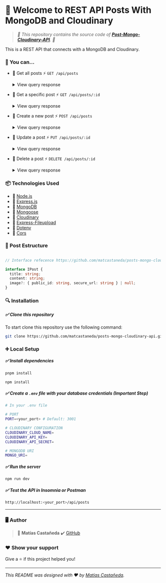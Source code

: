 # :wave: Welcome to REST API Posts With MongoDB and Cloudinary

> _:open_file_folder: This repository contains the source code of **[Post-Mongo-Cloudinary-API](https://github.com/matcastaneda/posts-mongo-cloudinary-api)**. :open_file_folder:_

This is a REST API that connects with a MongoDB and Cloudinary.

### :rocket: You can...

- :pushpin: Get all posts :zap: `GET /api/posts`
  <details><summary>View query response</summary>
  <p>
  
  ```js
  GET http://localhost:3001/api/post/
  ```
  
  ```js
  Status: 200 Ok
  ```
  
  ```json
  [
     {
        "id": "640759f2f29dfc82e5464ec9",
        "title": "Title 1",
        "content": "Content 1",
        "image": {
          "public_id": "posts/g6vaiq2ooevbd8rj8z9t",
          "secure_url": "https://res.cloudinary.com/matcastaneda/image/upload/v1678221895/posts/riwqcxfvfonhadkfi5rh.jpg"
        },
        "createdAt": "2023-03-07T15:36:18.202Z",
        "updatedAt": "2023-03-07T15:36:18.202Z"
     },
     {
        "id": "64075a77f5f2b7b9ca52c135",
        "title": "Title 2",
        "content": "Content 2",
        "createdAt": "2023-03-07T15:36:18.202Z",
        "updatedAt": "2023-03-07T15:36:18.202Z"
     }
  ]
  ```
  
  </p>
  </details>
  
- :pushpin: Get a specific post :zap: `GET /api/posts/:id`
  <details><summary>View query response</summary>
  <p>
  
  ```js
  GET http://localhost:3001/api/post/640759f2f29dfc82e5464ec9
  ```
  
  ```js
  Status: 200 Ok
  ```
  
  ```json
  {
     "id": "640759f2f29dfc82e5464ec9",
     "title": "Title 1",
     "content": "Content 1",
     "image": {
       "public_id": "posts/g6vaiq2ooevbd8rj8z9t",
       "secure_url": "https://res.cloudinary.com/matcastaneda/image/upload/v1678221895/posts/riwqcxfvfonhadkfi5rh.jpg"
     },
     "createdAt": "2023-03-07T15:36:18.202Z",
     "updatedAt": "2023-03-07T15:36:18.202Z"
  }
  ```
  
  </p>
  </details>
  
- :pushpin: Create a new post :zap: `POST /api/posts`
  <details><summary>View query response</summary>
  <p>
  
  ```js
  POST http://localhost:3001/api/post/
  ```
  
  | KEY | VALUE |
  |----------|----------|
  | title    | Title 3   | 
  | content    | Content 3   | 
  | image?    | image-reference.png   | 
  
  ```js
  Status: 201 Created
  ```
  
  ```json
  {
     "id": "64075e0f800798f94e6a12f1",
     "title": "Title 3",
     "content": "Content 3",
     "image": {
       "public_id": "posts/g6vaiq2ooevbd8rj8z9t",
       "secure_url": "https://res.cloudinary.com/matcastaneda/image/upload/v1678221895/posts/riwqcxfvfonhadkfi5rh.jpg"
     },
     "createdAt": "2023-03-07T17:30:18.202Z",
     "updatedAt": "2023-03-07T17:30:18.202Z"
  }
  ```
  
  </p>
  </details>
  
- :pushpin: Update a post :zap: `PUT /api/posts/:id`
  <details><summary>View query response</summary>
  <p>
  
  ```js
  PUT http://localhost:3001/api/post/64075e0f800798f94e6a12f1
  ```
  
  | KEY | VALUE |
  |----------|----------|
  | title    | New Title   | 
  
  ```js
  Status: 200 Ok
  ```
  
  ```json
  {
     "id": "64075e0f800798f94e6a12f1",
     "title": "New Title",
     "content": "Content 3",
     "image": {
       "public_id": "posts/g6vaiq2ooevbd8rj8z9t",
       "secure_url": "https://res.cloudinary.com/matcastaneda/image/upload/v1678221895/posts/riwqcxfvfonhadkfi5rh.jpg"
     },
     "createdAt": "2023-03-07T17:30:18.202Z",
     "updatedAt": "2023-03-07T21:26:01.202Z"
  }
  ```
  
  </p>
  </details>
  
- :pushpin: Delete a post :zap: `DELETE /api/posts/:id`
  <details><summary>View query response</summary>
  <p>
  
  ```js
  DELETE http://localhost:3001/api/post/64075e0f800798f94e6a12f1
  ```
  
  ```js
  Status: 204 No Content
  ```
  
  ```json
  []
  ```
  
  </p>
  </details>

### :package: Technologies Used

- :wrench: [Node.js](https://nodejs.org/en/)
- :wrench: [Express.js](https://expressjs.com/)
- :wrench: [MongoDB](https://www.mongodb.com/)
- :wrench: [Mongoose](https://mongoosejs.com/)
- :wrench: [Cloudinary](https://cloudinary.com/)
- :wrench: [Express-Fileupload](https://www.npmjs.com/package/express-fileupload)
- :wrench: [Dotenv](https://www.npmjs.com/package/dotenv)
- :wrench: [Cors](https://www.npmjs.com/package/cors)

### :memo: Post Estructure

```typescript

// Interface refecence https://github.com/matcastaneda/posts-mongo-cloudinary-api/blob/main/src/types.d.ts

interface IPost {
  title: string;
  content: string;
  image?: { public_id: string, secure_url: string } | null;
}
```

### :mag: Installation

##### :white_check_mark: Clone this repository

To start clone this repository use the following command:

```bash
git clone https://github.com/matcastaneda/posts-mongo-cloudinary-api.git
```

### :heavy_plus_sign: Local Setup

##### :white_check_mark: Install dependencies

```bash
pnpm install
```

```bash
npm install
```

##### :white_check_mark: Create a `.env` file with your database credentials **(Important Step)**

```bash
# In your .env file

# PORT
PORT=<your_port> # Default: 3001

# CLOUDINARY CONFIGURATION
CLOUDINARY_CLOUD_NAME=
CLOUDINARY_API_KEY=
CLOUDINARY_API_SECRET=

# MONGODB URI
MONGO_URI=
```

##### :white_check_mark: Run the server

```bash
npm run dev
```

##### :white_check_mark: Test the API in Insomnia or Postman

```BASH
http://localhost:<your_port>/api/posts
```

---

### :desktop_computer: Author

> :bust_in_silhouette: **Matías Castañeda** :heavy_check_mark: [GitHub](https://github.com/matcastaneda)

### :heart: Show your support

Give a :star: if this project helped you!

---

_This README was designed with :heart: by [Matías Castañeda](https://github.com/matcastaneda)._
